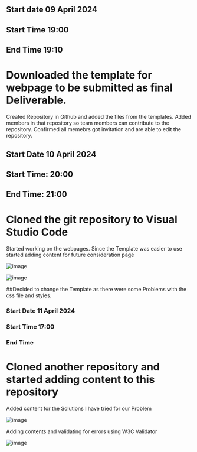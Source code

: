 ## Start date 09 April 2024
## Start Time 19:00 
## End Time 19:10 
# Downloaded the template for webpage to be submitted as final Deliverable.
Created Repository in Github and added the files from the templates.
Added members in that repository so team members can contribute to the repository. 
Confirmed all memebrs got invitation and are able to edit the repository.

## Start Date 10 April 2024
## Start Time: 20:00  
## End Time: 21:00

# Cloned the git repository to Visual Studio Code 
Started working on the webpages.
Since the Template was easier to use started adding content for future consideration page

![image](https://github.com/SharmilaW/Technical_Log/assets/146375906/788f2121-be3a-4524-b0de-538513564db5)

![image](https://github.com/SharmilaW/Technical_Log/assets/146375906/4c5cfcfd-576c-49b2-b1de-96648d44ae9e)


##Decided to change the Template as there were some Problems with the css file and styles.

### Start Date 11 April 2024
### Start Time 17:00 
### End Time 

# Cloned another repository and started adding content to this repository

Added content for the Solutions I have tried for our Problem

![image](https://github.com/SharmilaW/Technical_Log/assets/146375906/c0034c02-7f9f-43d2-bd3f-aab7070d918b)


Adding contents and validating for errors using W3C Validator

![image](https://github.com/SharmilaW/Technical_Log/assets/146375906/956a3729-cde8-4e67-b9e9-01f866b9d88e)

